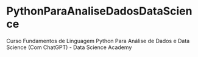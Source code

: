 # PythonParaAnaliseDadosDataScience
Curso Fundamentos de Linguagem Python Para Análise de Dados e Data Science (Com ChatGPT) - Data Science Academy
